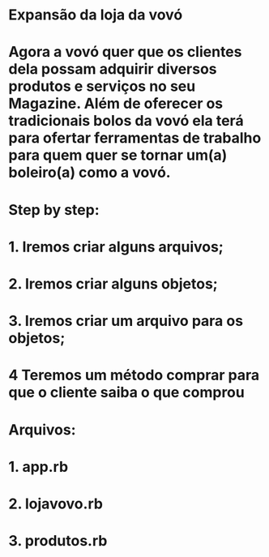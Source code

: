 # Expansão da loja da vovó

# Agora a vovó quer que os clientes dela possam adquirir diversos produtos e serviços no seu Magazine. Além de oferecer os tradicionais bolos da vovó ela terá para ofertar ferramentas de trabalho para quem quer se tornar um(a) boleiro(a) como a vovó.

# Step by step:

# 1. Iremos criar alguns arquivos;

# 2. Iremos criar alguns objetos;

# 3. Iremos criar um arquivo para os objetos;

# 4 Teremos um método comprar para que o cliente saiba o que comprou

# Arquivos:

# 1. app.rb
# 2. lojavovo.rb
# 3. produtos.rb


